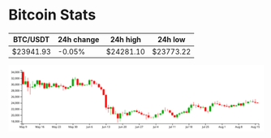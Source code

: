 # Bitcoin Stats

BTC/USDT|24h change|24h high|24h low|
|---|---|---|---|
|$23941.93|-0.05%|$24281.10|$23773.22|

<img src="./chart.svg">
